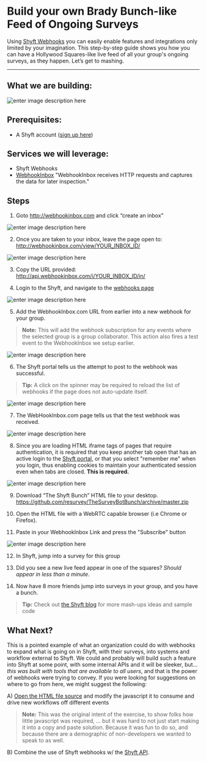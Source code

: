 Build your own Brady Bunch-like Feed of Ongoing Surveys
===================

Using [Shyft Webhooks](https://go.shyftmoving.com/webhooks "Shyft Webhooks") you can easily enable features and integrations only limited by your imagination. This step-by-step guide shows you how you can have a Hollywood Squares-like live feed of all your group's ongoing surveys, as they happen. Let’s get to mashing.

----------


What we are building:
-------------
![enter image description here](https://cdn.gosurveybot.com/Content/img/thesurveybotbunch/image02.png "what we are building")



Prerequisites:
---------

 - A Shyft account ([sign up here](https://go.shyftmoving.com/)) 

Services we will leverage:
--------------------------

 - Shyft Webhooks
 - [WebhookInbox](http://webhookInbox.com) "WebhookInbox receives HTTP requests and
captures the data for later inspection."


Steps
-----

1) Goto http://webhookinbox.com and click “create an inbox”

![enter image description here](https://cdn.gosurveybot.com/Content/img/thesurveybotbunch/image07.png)

2) Once you are taken to your inbox, leave the page open to:
http://webhookinbox.com/view/YOUR_INBOX_ID/

![enter image description here](https://cdn.gosurveybot.com/Content/img/thesurveybotbunch/image04.png)

3) Copy the URL provided:
http://api.webhookinbox.com/i/YOUR_INBOX_ID/in/

4) Login to the Shyft, and navigate to the [webhooks page](https://go.shyftmoving.com/webhooks)

![enter image description here](https://cdn.gosurveybot.com/Content/img/thesurveybotbunch/image01.png)

5) Add the WebhookInbox.com URL from earlier into a new webhook for your group. 

> **Note:** This will add the webhook subscription for any events where the selected group is a group collaborator. This action also fires a test event to the WebhookInbox we setup earlier. 

![enter image description here](https://cdn.gosurveybot.com/Content/img/thesurveybotbunch/image05.png)

6) The Shyft portal tells us the attempt to post to the webhook was successful. 

> **Tip:** A click on the spinner may be required to reload the list of webhooks if the page does not auto-update itself. 

![enter image description here](https://cdn.gosurveybot.com/Content/img/thesurveybotbunch/image03.png)

7) The WebHookInbox.com page tells us that the test webhook was received.

![enter image description here](https://cdn.gosurveybot.com/Content/img/thesurveybotbunch/image00.png)

8) Since you are loading HTML iframe tags of pages that require authentication, it is required that you keep another tab open that has an active login to the [Shyft portal](https://go.shyftmoving.com/), or that you select "remember me" when you login, thus enabling cookies to maintain your authenticated session even when tabs are closed. **This is required.** 

![enter image description here](https://cdn.gosurveybot.com/Content/img/thesurveybotbunch/image06.png)

9) Download “The Shyft Bunch” HTML file to your desktop.
https://github.com/resurvey/TheSurveyBotBunch/archive/master.zip

10) Open the HTML file with a WebRTC capable browser (i.e Chrome or Firefox).

11) Paste in your WebhookInbox Link and press the "Subscribe" button

![enter image description here](https://cdn.gosurveybot.com/Content/img/thesurveybotbunch/image08.png)

12) In Shyft, jump into a survey for this group

13) Did you see a new live feed appear in one of the squares? *Should appear in less than a minute.*

14) Now have 8 more friends jump into surveys in your group, and you have a bunch.


> **Tip:** Check out [the Shyft blog](https://shyftmoving.com/blog/) for more mash-ups ideas and sample code 

What Next?
------

This is a pointed example of what an organization could do with webhooks to expand what is going on in Shyft, with their surveys, into systems and workflow external to Shyft. We could and probably will build such a feature into Shyft at some point, with some internal APIs and it will be sleeker, but... *this was built with tools that are available to all users*, and that is the power of webhooks were trying to convey. If you were looking for suggestions on where to go from here, we might suggest the following:

A) [Open the HTML file source](https://github.com/resurvey/TheSurveyBotBunch/blob/master/surveybotbunch.htm) and modify the javascript it to consume and drive new workflows off different events


> **Note:** This was the original intent of the exercise, to show folks how little javascript was required, ... but it was hard to not just start making it into a copy and paste solution. Because it was fun to do so, and because there are a demographic of non-developers we wanted to speak to as well. 

B) Combine the use of Shyft webhooks w/ the [Shyft API](https://go.shyftmoving.com/apis).
